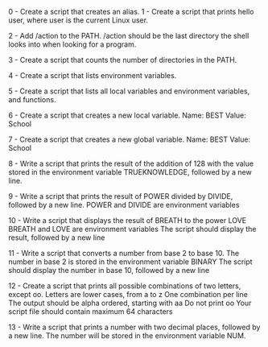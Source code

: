 0 - Create a script that creates an alias.
1 - Create a script that prints hello user, where user is the current Linux user.

2 - Add /action to the PATH. /action should be the last directory the shell looks into when looking for a program.

3 - Create a script that counts the number of directories in the PATH.

4 - Create a script that lists environment variables.

5 - Create a script that lists all local variables and environment variables, and functions.

6 - Create a script that creates a new local variable.
	Name: BEST
	Value: School

7 - Create a script that creates a new global variable.
	Name: BEST
	Value: School

8 - Write a script that prints the result of the addition of 128 with the value stored in the environment variable TRUEKNOWLEDGE,
    followed by a new line.

9 - Write a script that prints the result of POWER divided by DIVIDE, followed by a new line.
	POWER and DIVIDE are environment variables

10 - Write a script that displays the result of BREATH to the power LOVE
	BREATH and LOVE are environment variables
	The script should display the result, followed by a new line

11 - Write a script that converts a number from base 2 to base 10.
	The number in base 2 is stored in the environment variable BINARY
	The script should display the number in base 10, followed by a new line

12 - Create a script that prints all possible combinations of two letters, except oo.
	Letters are lower cases, from a to z
	One combination per line
	The output should be alpha ordered, starting with aa
	Do not print oo
	Your script file should contain maximum 64 characters

13 - Write a script that prints a number with two decimal places, followed by a new line.
     	The number will be stored in the environment variable NUM.

